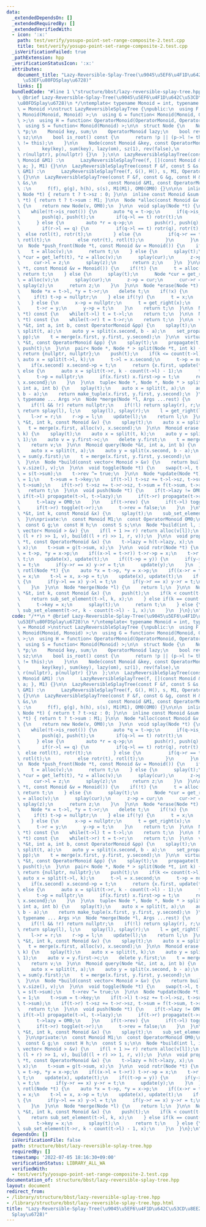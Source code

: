 ```yaml
---
data:
  _extendedDependsOn: []
  _extendedRequiredBy: []
  _extendedVerifiedWith:
  - icon: ':x:'
    path: test/verify/yosupo-point-set-range-composite-2.test.cpp
    title: test/verify/yosupo-point-set-range-composite-2.test.cpp
  _isVerificationFailed: true
  _pathExtension: hpp
  _verificationStatusIcon: ':x:'
  attributes:
    document_title: "Lazy-Reversible-Splay-Tree(\u9045\u5EF6\u4F1D\u642C\u53CD\u8EE2\
      \u53EF\u80FDSplay\u6728)"
    links: []
  bundledCode: "#line 1 \"structure/bbst/lazy-reversible-splay-tree.hpp\"\n/**\n *\
    \ @brief Lazy-Reversible-Splay-Tree(\u9045\u5EF6\u4F1D\u642C\u53CD\u8EE2\u53EF\
    \u80FDSplay\u6728)\n */\ntemplate< typename Monoid = int, typename OperatorMonoid\
    \ = Monoid >\nstruct LazyReversibleSplayTree {\npublic:\n  using F = function<\
    \ Monoid(Monoid, Monoid) >;\n  using G = function< Monoid(Monoid, OperatorMonoid)\
    \ >;\n  using H = function< OperatorMonoid(OperatorMonoid, OperatorMonoid) >;\n\
    \  using S = function< Monoid(Monoid) >;\n\n  struct Node {\n    Node *l, *r,\
    \ *p;\n    Monoid key, sum;\n    OperatorMonoid lazy;\n    bool rev;\n    size_t\
    \ sz;\n\n    bool is_root() const {\n      return !p || (p->l != this && p->r\
    \ != this);\n    }\n\n    Node(const Monoid &key, const OperatorMonoid &om) :\n\
    \        key(key), sum(key), lazy(om), sz(1), rev(false),\n        l(nullptr),\
    \ r(nullptr), p(nullptr) {}\n  };\n\n  LazyReversibleSplayTree(const F &f, const\
    \ Monoid &M1) :\n      LazyReversibleSplayTree(f, [](const Monoid &a) { return\
    \ a; }, M1) {}\n\n  LazyReversibleSplayTree(const F &f, const S &s, const Monoid\
    \ &M1) :\n      LazyReversibleSplayTree(f, G(), H(), s, M1, OperatorMonoid())\
    \ {}\n\n  LazyReversibleSplayTree(const F &f, const G &g, const H &h, const S\
    \ &s,\n                          const Monoid &M1, const OperatorMonoid &OM0)\
    \ :\n      f(f), g(g), h(h), s(s), M1(M1), OM0(OM0) {}\n\n\n  inline size_t count(const\
    \ Node *t) { return t ? t->sz : 0; }\n\n  inline const Monoid &sum(const Node\
    \ *t) { return t ? t->sum : M1; }\n\n  Node *alloc(const Monoid &v = Monoid())\
    \ {\n    return new Node(v, OM0);\n  }\n\n  void splay(Node *t) {\n    push(t);\n\
    \    while(!t->is_root()) {\n      auto *q = t->p;\n      if(q->is_root()) {\n\
    \        push(q), push(t);\n        if(q->l == t) rotr(t);\n        else rotl(t);\n\
    \      } else {\n        auto *r = q->p;\n        push(r), push(q), push(t);\n\
    \        if(r->l == q) {\n          if(q->l == t) rotr(q), rotr(t);\n        \
    \  else rotl(t), rotr(t);\n        } else {\n          if(q->r == t) rotl(q),\
    \ rotl(t);\n          else rotr(t), rotl(t);\n        }\n      }\n    }\n  }\n\
    \n  Node *push_front(Node *t, const Monoid &v = Monoid()) {\n    if(!t) {\n  \
    \    t = alloc(v);\n      return t;\n    } else {\n      splay(t);\n      Node\
    \ *cur = get_left(t), *z = alloc(v);\n      splay(cur);\n      z->p = cur;\n \
    \     cur->l = z;\n      splay(z);\n      return z;\n    }\n  }\n\n  Node *push_back(Node\
    \ *t, const Monoid &v = Monoid()) {\n    if(!t) {\n      t = alloc(v);\n     \
    \ return t;\n    } else {\n      splay(t);\n      Node *cur = get_right(t), *z\
    \ = alloc(v);\n      splay(cur);\n      z->p = cur;\n      cur->r = z;\n     \
    \ splay(z);\n      return z;\n    }\n  }\n\n  Node *erase(Node *t) {\n    splay(t);\n\
    \    Node *x = t->l, *y = t->r;\n    delete t;\n    if(!x) {\n      t = y;\n \
    \     if(t) t->p = nullptr;\n    } else if(!y) {\n      t = x;\n      t->p = nullptr;\n\
    \    } else {\n      x->p = nullptr;\n      t = get_right(x);\n      splay(t);\n\
    \      t->r = y;\n      y->p = t;\n    }\n    return t;\n  }\n\n  Node *get_left(Node\
    \ *t) const {\n    while(t->l) t = t->l;\n    return t;\n  }\n\n  Node *get_right(Node\
    \ *t) const {\n    while(t->r) t = t->r;\n    return t;\n  }\n\n  void set_propagate(Node\
    \ *&t, int a, int b, const OperatorMonoid &pp) {\n    splay(t);\n    auto x =\
    \ split(t, a);\n    auto y = split(x.second, b - a);\n    set_propagate(y.first,\
    \ pp);\n    t = merge(x.first, y.first, y.second);\n  }\n\n  virtual void set_propagate(Node\
    \ *&t, const OperatorMonoid &pp) {\n    splay(t);\n    propagate(t, pp);\n   \
    \ push(t);\n  }\n\n  pair< Node *, Node * > split(Node *t, int k) {\n    if(!t)\
    \ return {nullptr, nullptr};\n    push(t);\n    if(k <= count(t->l)) {\n     \
    \ auto x = split(t->l, k);\n      t->l = x.second;\n      t->p = nullptr;\n  \
    \    if(x.second) x.second->p = t;\n      return {x.first, update(t)};\n    }\
    \ else {\n      auto x = split(t->r, k - count(t->l) - 1);\n      t->r = x.first;\n\
    \      t->p = nullptr;\n      if(x.first) x.first->p = t;\n      return {update(t),\
    \ x.second};\n    }\n  }\n\n  tuple< Node *, Node *, Node * > split3(Node *t,\
    \ int a, int b) {\n    splay(t);\n    auto x = split(t, a);\n    auto y = split(x.second,\
    \ b - a);\n    return make_tuple(x.first, y.first, y.second);\n  }\n\n  template<\
    \ typename ... Args >\n  Node *merge(Node *l, Args ...rest) {\n    Node *r = merge(rest...);\n\
    \    if(!l && !r) return nullptr;\n    if(!l) return splay(r), r;\n    if(!r)\
    \ return splay(l), l;\n    splay(l), splay(r);\n    l = get_right(l);\n    splay(l);\n\
    \    l->r = r;\n    r->p = l;\n    update(l);\n    return l;\n  }\n\n  void insert(Node\
    \ *&t, int k, const Monoid &v) {\n    splay(t);\n    auto x = split(t, k);\n \
    \   t = merge(x.first, alloc(v), x.second);\n  }\n\n  Monoid erase(Node *&t, int\
    \ k) {\n    splay(t);\n    auto x = split(t, k);\n    auto y = split(x.second,\
    \ 1);\n    auto v = y.first->c;\n    delete y.first;\n    t = merge(x.first, y.second);\n\
    \    return v;\n  }\n\n  Monoid query(Node *&t, int a, int b) {\n    splay(t);\n\
    \    auto x = split(t, a);\n    auto y = split(x.second, b - a);\n    auto ret\
    \ = sum(y.first);\n    t = merge(x.first, y.first, y.second);\n    return ret;\n\
    \  }\n\n  Node *build(const vector< Monoid > &v) {\n    return build(0, (int)\
    \ v.size(), v);\n  }\n\n  void toggle(Node *t) {\n    swap(t->l, t->r);\n    t->sum\
    \ = s(t->sum);\n    t->rev ^= true;\n  }\n\n  Node *update(Node *t) {\n    t->sz\
    \ = 1;\n    t->sum = t->key;\n    if(t->l) t->sz += t->l->sz, t->sum = f(t->l->sum,\
    \ t->sum);\n    if(t->r) t->sz += t->r->sz, t->sum = f(t->sum, t->r->sum);\n \
    \   return t;\n  }\n\n  void push(Node *t) {\n    if(t->lazy != OM0) {\n     \
    \ if(t->l) propagate(t->l, t->lazy);\n      if(t->r) propagate(t->r, t->lazy);\n\
    \      t->lazy = OM0;\n    }\n    if(t->rev) {\n      if(t->l) toggle(t->l);\n\
    \      if(t->r) toggle(t->r);\n      t->rev = false;\n    }\n  }\n\n  void set_element(Node\
    \ *&t, int k, const Monoid &x) {\n    splay(t);\n    sub_set_element(t, k, x);\n\
    \  }\n\nprivate:\n  const Monoid M1;\n  const OperatorMonoid OM0;\n  const F f;\n\
    \  const G g;\n  const H h;\n  const S s;\n\n  Node *build(int l, int r, const\
    \ vector< Monoid > &v) {\n    if(l + 1 >= r) return alloc(v[l]);\n    return merge(build(l,\
    \ (l + r) >> 1, v), build((l + r) >> 1, r, v));\n  }\n\n  void propagate(Node\
    \ *t, const OperatorMonoid &x) {\n    t->lazy = h(t->lazy, x);\n    t->key = g(t->key,\
    \ x);\n    t->sum = g(t->sum, x);\n  }\n\n  void rotr(Node *t) {\n    auto *x\
    \ = t->p, *y = x->p;\n    if((x->l = t->r)) t->r->p = x;\n    t->r = x, x->p =\
    \ t;\n    update(x), update(t);\n    if((t->p = y)) {\n      if(y->l == x) y->l\
    \ = t;\n      if(y->r == x) y->r = t;\n      update(y);\n    }\n  }\n\n  void\
    \ rotl(Node *t) {\n    auto *x = t->p, *y = x->p;\n    if((x->r = t->l)) t->l->p\
    \ = x;\n    t->l = x, x->p = t;\n    update(x), update(t);\n    if((t->p = y))\
    \ {\n      if(y->l == x) y->l = t;\n      if(y->r == x) y->r = t;\n      update(y);\n\
    \    }\n  }\n\n  Node *merge(Node *l) {\n    return l;\n  }\n\n  Node *sub_set_element(Node\
    \ *&t, int k, const Monoid &x) {\n    push(t);\n    if(k < count(t->l)) {\n  \
    \    return sub_set_element(t->l, k, x);\n    } else if(k == count(t->l)) {\n\
    \      t->key = x;\n      splay(t);\n      return t;\n    } else {\n      return\
    \ sub_set_element(t->r, k - count(t->l) - 1, x);\n    }\n  }\n};\n"
  code: "/**\n * @brief Lazy-Reversible-Splay-Tree(\u9045\u5EF6\u4F1D\u642C\u53CD\u8EE2\
    \u53EF\u80FDSplay\u6728)\n */\ntemplate< typename Monoid = int, typename OperatorMonoid\
    \ = Monoid >\nstruct LazyReversibleSplayTree {\npublic:\n  using F = function<\
    \ Monoid(Monoid, Monoid) >;\n  using G = function< Monoid(Monoid, OperatorMonoid)\
    \ >;\n  using H = function< OperatorMonoid(OperatorMonoid, OperatorMonoid) >;\n\
    \  using S = function< Monoid(Monoid) >;\n\n  struct Node {\n    Node *l, *r,\
    \ *p;\n    Monoid key, sum;\n    OperatorMonoid lazy;\n    bool rev;\n    size_t\
    \ sz;\n\n    bool is_root() const {\n      return !p || (p->l != this && p->r\
    \ != this);\n    }\n\n    Node(const Monoid &key, const OperatorMonoid &om) :\n\
    \        key(key), sum(key), lazy(om), sz(1), rev(false),\n        l(nullptr),\
    \ r(nullptr), p(nullptr) {}\n  };\n\n  LazyReversibleSplayTree(const F &f, const\
    \ Monoid &M1) :\n      LazyReversibleSplayTree(f, [](const Monoid &a) { return\
    \ a; }, M1) {}\n\n  LazyReversibleSplayTree(const F &f, const S &s, const Monoid\
    \ &M1) :\n      LazyReversibleSplayTree(f, G(), H(), s, M1, OperatorMonoid())\
    \ {}\n\n  LazyReversibleSplayTree(const F &f, const G &g, const H &h, const S\
    \ &s,\n                          const Monoid &M1, const OperatorMonoid &OM0)\
    \ :\n      f(f), g(g), h(h), s(s), M1(M1), OM0(OM0) {}\n\n\n  inline size_t count(const\
    \ Node *t) { return t ? t->sz : 0; }\n\n  inline const Monoid &sum(const Node\
    \ *t) { return t ? t->sum : M1; }\n\n  Node *alloc(const Monoid &v = Monoid())\
    \ {\n    return new Node(v, OM0);\n  }\n\n  void splay(Node *t) {\n    push(t);\n\
    \    while(!t->is_root()) {\n      auto *q = t->p;\n      if(q->is_root()) {\n\
    \        push(q), push(t);\n        if(q->l == t) rotr(t);\n        else rotl(t);\n\
    \      } else {\n        auto *r = q->p;\n        push(r), push(q), push(t);\n\
    \        if(r->l == q) {\n          if(q->l == t) rotr(q), rotr(t);\n        \
    \  else rotl(t), rotr(t);\n        } else {\n          if(q->r == t) rotl(q),\
    \ rotl(t);\n          else rotr(t), rotl(t);\n        }\n      }\n    }\n  }\n\
    \n  Node *push_front(Node *t, const Monoid &v = Monoid()) {\n    if(!t) {\n  \
    \    t = alloc(v);\n      return t;\n    } else {\n      splay(t);\n      Node\
    \ *cur = get_left(t), *z = alloc(v);\n      splay(cur);\n      z->p = cur;\n \
    \     cur->l = z;\n      splay(z);\n      return z;\n    }\n  }\n\n  Node *push_back(Node\
    \ *t, const Monoid &v = Monoid()) {\n    if(!t) {\n      t = alloc(v);\n     \
    \ return t;\n    } else {\n      splay(t);\n      Node *cur = get_right(t), *z\
    \ = alloc(v);\n      splay(cur);\n      z->p = cur;\n      cur->r = z;\n     \
    \ splay(z);\n      return z;\n    }\n  }\n\n  Node *erase(Node *t) {\n    splay(t);\n\
    \    Node *x = t->l, *y = t->r;\n    delete t;\n    if(!x) {\n      t = y;\n \
    \     if(t) t->p = nullptr;\n    } else if(!y) {\n      t = x;\n      t->p = nullptr;\n\
    \    } else {\n      x->p = nullptr;\n      t = get_right(x);\n      splay(t);\n\
    \      t->r = y;\n      y->p = t;\n    }\n    return t;\n  }\n\n  Node *get_left(Node\
    \ *t) const {\n    while(t->l) t = t->l;\n    return t;\n  }\n\n  Node *get_right(Node\
    \ *t) const {\n    while(t->r) t = t->r;\n    return t;\n  }\n\n  void set_propagate(Node\
    \ *&t, int a, int b, const OperatorMonoid &pp) {\n    splay(t);\n    auto x =\
    \ split(t, a);\n    auto y = split(x.second, b - a);\n    set_propagate(y.first,\
    \ pp);\n    t = merge(x.first, y.first, y.second);\n  }\n\n  virtual void set_propagate(Node\
    \ *&t, const OperatorMonoid &pp) {\n    splay(t);\n    propagate(t, pp);\n   \
    \ push(t);\n  }\n\n  pair< Node *, Node * > split(Node *t, int k) {\n    if(!t)\
    \ return {nullptr, nullptr};\n    push(t);\n    if(k <= count(t->l)) {\n     \
    \ auto x = split(t->l, k);\n      t->l = x.second;\n      t->p = nullptr;\n  \
    \    if(x.second) x.second->p = t;\n      return {x.first, update(t)};\n    }\
    \ else {\n      auto x = split(t->r, k - count(t->l) - 1);\n      t->r = x.first;\n\
    \      t->p = nullptr;\n      if(x.first) x.first->p = t;\n      return {update(t),\
    \ x.second};\n    }\n  }\n\n  tuple< Node *, Node *, Node * > split3(Node *t,\
    \ int a, int b) {\n    splay(t);\n    auto x = split(t, a);\n    auto y = split(x.second,\
    \ b - a);\n    return make_tuple(x.first, y.first, y.second);\n  }\n\n  template<\
    \ typename ... Args >\n  Node *merge(Node *l, Args ...rest) {\n    Node *r = merge(rest...);\n\
    \    if(!l && !r) return nullptr;\n    if(!l) return splay(r), r;\n    if(!r)\
    \ return splay(l), l;\n    splay(l), splay(r);\n    l = get_right(l);\n    splay(l);\n\
    \    l->r = r;\n    r->p = l;\n    update(l);\n    return l;\n  }\n\n  void insert(Node\
    \ *&t, int k, const Monoid &v) {\n    splay(t);\n    auto x = split(t, k);\n \
    \   t = merge(x.first, alloc(v), x.second);\n  }\n\n  Monoid erase(Node *&t, int\
    \ k) {\n    splay(t);\n    auto x = split(t, k);\n    auto y = split(x.second,\
    \ 1);\n    auto v = y.first->c;\n    delete y.first;\n    t = merge(x.first, y.second);\n\
    \    return v;\n  }\n\n  Monoid query(Node *&t, int a, int b) {\n    splay(t);\n\
    \    auto x = split(t, a);\n    auto y = split(x.second, b - a);\n    auto ret\
    \ = sum(y.first);\n    t = merge(x.first, y.first, y.second);\n    return ret;\n\
    \  }\n\n  Node *build(const vector< Monoid > &v) {\n    return build(0, (int)\
    \ v.size(), v);\n  }\n\n  void toggle(Node *t) {\n    swap(t->l, t->r);\n    t->sum\
    \ = s(t->sum);\n    t->rev ^= true;\n  }\n\n  Node *update(Node *t) {\n    t->sz\
    \ = 1;\n    t->sum = t->key;\n    if(t->l) t->sz += t->l->sz, t->sum = f(t->l->sum,\
    \ t->sum);\n    if(t->r) t->sz += t->r->sz, t->sum = f(t->sum, t->r->sum);\n \
    \   return t;\n  }\n\n  void push(Node *t) {\n    if(t->lazy != OM0) {\n     \
    \ if(t->l) propagate(t->l, t->lazy);\n      if(t->r) propagate(t->r, t->lazy);\n\
    \      t->lazy = OM0;\n    }\n    if(t->rev) {\n      if(t->l) toggle(t->l);\n\
    \      if(t->r) toggle(t->r);\n      t->rev = false;\n    }\n  }\n\n  void set_element(Node\
    \ *&t, int k, const Monoid &x) {\n    splay(t);\n    sub_set_element(t, k, x);\n\
    \  }\n\nprivate:\n  const Monoid M1;\n  const OperatorMonoid OM0;\n  const F f;\n\
    \  const G g;\n  const H h;\n  const S s;\n\n  Node *build(int l, int r, const\
    \ vector< Monoid > &v) {\n    if(l + 1 >= r) return alloc(v[l]);\n    return merge(build(l,\
    \ (l + r) >> 1, v), build((l + r) >> 1, r, v));\n  }\n\n  void propagate(Node\
    \ *t, const OperatorMonoid &x) {\n    t->lazy = h(t->lazy, x);\n    t->key = g(t->key,\
    \ x);\n    t->sum = g(t->sum, x);\n  }\n\n  void rotr(Node *t) {\n    auto *x\
    \ = t->p, *y = x->p;\n    if((x->l = t->r)) t->r->p = x;\n    t->r = x, x->p =\
    \ t;\n    update(x), update(t);\n    if((t->p = y)) {\n      if(y->l == x) y->l\
    \ = t;\n      if(y->r == x) y->r = t;\n      update(y);\n    }\n  }\n\n  void\
    \ rotl(Node *t) {\n    auto *x = t->p, *y = x->p;\n    if((x->r = t->l)) t->l->p\
    \ = x;\n    t->l = x, x->p = t;\n    update(x), update(t);\n    if((t->p = y))\
    \ {\n      if(y->l == x) y->l = t;\n      if(y->r == x) y->r = t;\n      update(y);\n\
    \    }\n  }\n\n  Node *merge(Node *l) {\n    return l;\n  }\n\n  Node *sub_set_element(Node\
    \ *&t, int k, const Monoid &x) {\n    push(t);\n    if(k < count(t->l)) {\n  \
    \    return sub_set_element(t->l, k, x);\n    } else if(k == count(t->l)) {\n\
    \      t->key = x;\n      splay(t);\n      return t;\n    } else {\n      return\
    \ sub_set_element(t->r, k - count(t->l) - 1, x);\n    }\n  }\n};\n"
  dependsOn: []
  isVerificationFile: false
  path: structure/bbst/lazy-reversible-splay-tree.hpp
  requiredBy: []
  timestamp: '2022-07-05 18:16:30+09:00'
  verificationStatus: LIBRARY_ALL_WA
  verifiedWith:
  - test/verify/yosupo-point-set-range-composite-2.test.cpp
documentation_of: structure/bbst/lazy-reversible-splay-tree.hpp
layout: document
redirect_from:
- /library/structure/bbst/lazy-reversible-splay-tree.hpp
- /library/structure/bbst/lazy-reversible-splay-tree.hpp.html
title: "Lazy-Reversible-Splay-Tree(\u9045\u5EF6\u4F1D\u642C\u53CD\u8EE2\u53EF\u80FD\
  Splay\u6728)"
---
```

